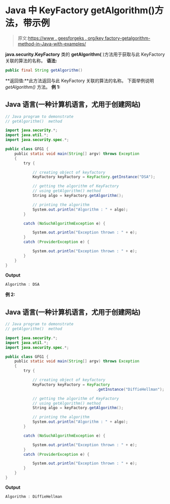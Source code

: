 # Java 中 KeyFactory getAlgorithm()方法，带示例

> 原文:[https://www . geesforgeks . org/key factory-getalgorithm-method-in-Java-with-examples/](https://www.geeksforgeeks.org/keyfactory-getalgorithm-method-in-java-with-examples/)

**java.security.KeyFactory** 类的 **getAlgorithm(** )方法用于获取与此 KeyFactory 关联的算法的名称。
**语法:**

```java
public final String getAlgorithm()
```

**返回值:**此方法返回与此 KeyFactory 关联的算法的名称。
下面举例说明 *getAlgorithm()* 方法。
**例 1:**

## Java 语言(一种计算机语言，尤用于创建网站)

```java
// Java program to demonstrate
// getAlgorithm()  method

import java.security.*;
import java.util.*;
import java.security.spec.*;

public class GFG1 {
    public static void main(String[] argv) throws Exception
    {
        try {

            // creating object of keyfactory
            KeyFactory keyFactory = KeyFactory.getInstance("DSA");

            // getting the algorithm of KeyFactory
            // using getAlgorithm() method
            String algo = keyFactory.getAlgorithm();

            // printing the algorithm
            System.out.println("Algorithm : " + algo);
        }

        catch (NoSuchAlgorithmException e) {

            System.out.println("Exception thrown : " + e);
        }
        catch (ProviderException e) {

            System.out.println("Exception thrown : " + e);
        }
    }
}
```

**Output**

```java
Algorithm : DSA

```

**例 2:**

## Java 语言(一种计算机语言，尤用于创建网站)

```java
// Java program to demonstrate
// getAlgorithm()  method

import java.security.*;
import java.util.*;
import java.security.spec.*;

public class GFG1 {
    public static void main(String[] argv) throws Exception
    {
        try {

            // creating object of keyfactory
            KeyFactory keyFactory = KeyFactory
                                        .getInstance("DiffieHellman");

            // getting the algorithm of KeyFactory
            // using getAlgorithm() method
            String algo = keyFactory.getAlgorithm();

            // printing the algorithm
            System.out.println("Algorithm : " + algo);
        }

        catch (NoSuchAlgorithmException e) {

            System.out.println("Exception thrown : " + e);
        }
        catch (ProviderException e) {

            System.out.println("Exception thrown : " + e);
        }
    }
}
```

**Output**

```java
Algorithm : DiffieHellman

```